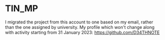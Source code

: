 # TIN_MP

I migrated the project from this account to one based on my email, rather than the one assigned by university. My profile which won't change along with activity
starting from 31 January 2023:
https://github.com/D34THNOTE
